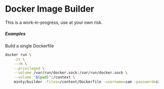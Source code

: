 # Docker Image Builder

This is a work-in-progress, use at your own risk.


##### Examples

Build a single Dockerfile

```bash
docker run \
	-it \
	--rm \
	--privileged \
	--volume /var/run/docker.sock:/var/run/docker.sock \
	--volume "$(pwd)":/context \
	minty/builder -files=/context/Dockerfile -username=sam -password=s3cret
```

